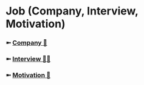 # Job (Company, Interview, Motivation)

### ➼ [Company 🏢](Company)
### ➼ [Interview 👨‍💻](Interview)
### ➼ [Motivation 💪](Motivation)

